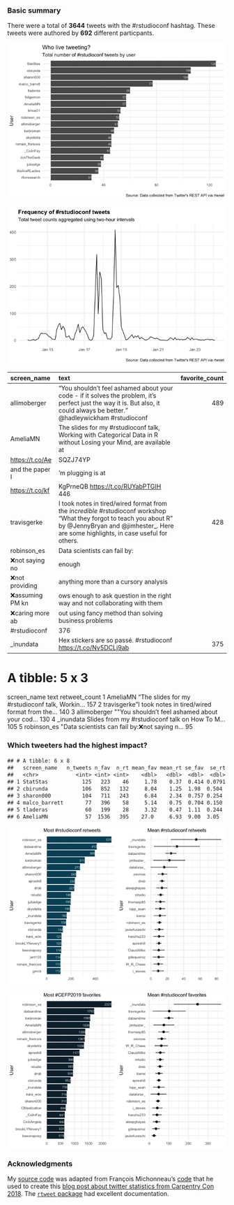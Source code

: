 ### Basic summary

There were a total of **3644** tweets with the \#rstudioconf hashtag.
These tweets were authored by **692** different particpants.

![](rtweets_rstudioconf_figs/topusers-1.png)

![](rtweets_rstudioconf_figs/tweet_timeline-1.png)

<table>
<thead>
<tr class="header">
<th style="text-align: left;">screen_name</th>
<th style="text-align: left;">text</th>
<th style="text-align: right;">favorite_count</th>
</tr>
</thead>
<tbody>
<tr class="odd">
<td style="text-align: left;">allimoberger</td>
<td style="text-align: left;">“You shouldn’t feel ashamed about your code - if it solves the problem, it’s perfect just the way it is. But also, it could always be better.” <span class="citation" data-cites="hadleywickham">@hadleywickham</span> #rstudioconf</td>
<td style="text-align: right;">489</td>
</tr>
<tr class="even">
<td style="text-align: left;">AmeliaMN</td>
<td style="text-align: left;">The slides for my #rstudioconf talk, Working with Categorical Data in R without Losing your Mind, are available at</td>
<td style="text-align: right;"></td>
</tr>
<tr class="odd">
<td style="text-align: left;"><a href="https://t.co/Ae" class="uri">https://t.co/Ae</a></td>
<td style="text-align: left;">SQZJ74YP</td>
<td style="text-align: right;"></td>
</tr>
<tr class="even">
<td style="text-align: left;">and the paper I</td>
<td style="text-align: left;">’m plugging is at</td>
<td style="text-align: right;"></td>
</tr>
<tr class="odd">
<td style="text-align: left;"><a href="https://t.co/kf" class="uri">https://t.co/kf</a></td>
<td style="text-align: left;">KgPrneQB <a href="https://t.co/RUYabPTGIH" class="uri">https://t.co/RUYabPTGIH</a> 446</td>
<td style="text-align: right;"></td>
</tr>
<tr class="even">
<td style="text-align: left;">travisgerke</td>
<td style="text-align: left;">I took notes in tired/wired format from the <em>incredible</em> #rstudioconf workshop “What they forgot to teach you about R” by <span class="citation" data-cites="JennyBryan">@JennyBryan</span> and <span class="citation" data-cites="jimhester_">@jimhester_</span>. Here are some highlights, in case useful for others.</td>
<td style="text-align: right;">428</td>
</tr>
<tr class="odd">
<td style="text-align: left;">robinson_es</td>
<td style="text-align: left;">Data scientists can fail by:</td>
<td style="text-align: right;"></td>
</tr>
<tr class="even">
<td style="text-align: left;">❌not saying no</td>
<td style="text-align: left;">enough</td>
<td style="text-align: right;"></td>
</tr>
<tr class="odd">
<td style="text-align: left;">❌not providing</td>
<td style="text-align: left;">anything more than a cursory analysis</td>
<td style="text-align: right;"></td>
</tr>
<tr class="even">
<td style="text-align: left;">❌assuming PM kn</td>
<td style="text-align: left;">ows enough to ask question in the right way and not collaborating with them</td>
<td style="text-align: right;"></td>
</tr>
<tr class="odd">
<td style="text-align: left;">❌caring more ab</td>
<td style="text-align: left;">out using fancy method than solving business problems</td>
<td style="text-align: right;"></td>
</tr>
<tr class="even">
<td style="text-align: left;">#rstudioconf</td>
<td style="text-align: left;">376</td>
<td style="text-align: right;"></td>
</tr>
<tr class="odd">
<td style="text-align: left;">_inundata</td>
<td style="text-align: left;">Hex stickers are so passé. #rstudioconf <a href="https://t.co/Nv5DCLj9ab" class="uri">https://t.co/Nv5DCLj9ab</a></td>
<td style="text-align: right;">375</td>
</tr>
</tbody>
</table>

A tibble: 5 x 3
===============

screen\_name text retweet\_count <chr> <chr> <int> 1 AmeliaMN “The
slides for my \#rstudioconf talk, Workin… 157 2 travisgerke”I took notes
in tired/wired format from the… 140 3 allimoberger ""You shouldn’t feel
ashamed about your cod… 130 4 \_inundata Slides from my \#rstudioconf
talk on How To M… 105 5 robinson\_es "Data scientists can fail by:❌not
saying n… 95

### Which tweeters had the highest impact?

    ## # A tibble: 6 x 8
    ##   screen_name   n_tweets n_fav  n_rt mean_fav mean_rt se_fav  se_rt
    ##   <chr>            <int> <int> <int>    <dbl>   <dbl>  <dbl>  <dbl>
    ## 1 StatStas           125   223    46     1.78    0.37  0.414 0.0791
    ## 2 cbirunda           106   852   132     8.04    1.25  1.98  0.504 
    ## 3 sharon000          104   711   243     6.84    2.34  0.757 0.254 
    ## 4 malco_barrett       77   396    58     5.14    0.75  0.704 0.150 
    ## 5 tladeras            60   199    28     3.32    0.47  1.11  0.244 
    ## 6 AmeliaMN            57  1536   395    27.0     6.93  9.00  3.05

![](rtweets_rstudioconf_figs/retweet-1.png)

![](rtweets_rstudioconf_figs/favorites-1.png)

### Acknowledgments

My [source
code](https://github.com/raynamharris/cefp2019/blob/master/dataviz/rtweets_rstudioconf.Rmd)
was adapted from François Michonneau’s
[code](https://github.com/fmichonneau/2018-carpentrycon-tweets/blob/master/index.Rmd)
that he used to create this [blog post about twitter statistics from
Carpentry Con
2018](https://carpentries.org/2018/06/carpentrycon-tweets). The
[`rtweet` package](https://rtweet.info/) had excellent documentation.
